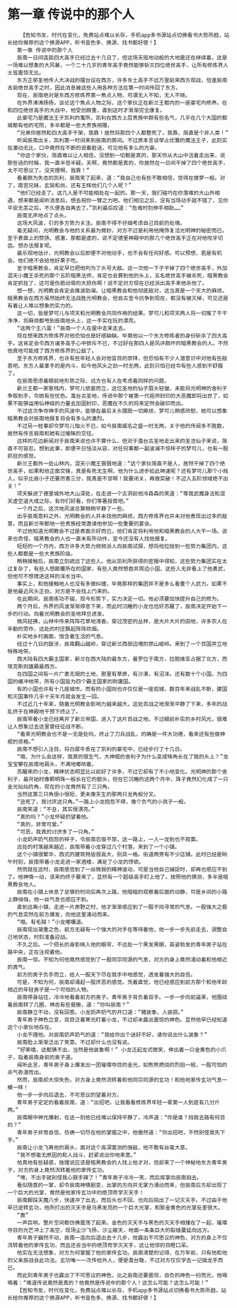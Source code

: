 # 第一章 传说中的那个人
        【告知书友，时代在变化，免费站点难以长存，手机app多书源站点切换看书大势所趋，站长给你推荐的这个换源APP，听书音色多、换源、找书都好使！】
       第一章 传说中的那个人
       辰南一日间连毙四大高手已经过去十几日了，但这场天摇地动般的大地震还在继续着。这是一场难以想象的大风暴，一个二十几岁的青年高手竟然能够斩灭四位绝世高手，让所有修炼界人士皆震惊无比。
       东方正邪圣地传人大决战的擂台设在西方，许多东土高手不远万里前来西方观战，恰逢辰南击毙绝世高手之时，因此消息被这些人用各种方法在第一时间传回了东方。
       现在，辰南绝对是东西方修炼界第一焦点人物，可谓无人不知，无人不晓。
       在外界沸沸扬扬，谈论这个焦点人物之际，这个家伙正在新兰王都内的一座豪宅内修养。在和四位绝世高手的大战中，他受创颇重，直到这时才渐渐完全康复。
       此豪宅乃是魔法王子凯利的寓所，凯利在西方上层贵族中颇有些名气，几乎在几个大国的都城都有他的宅院，多半都是一些大贵族相赠。
       “兄弟你居然和四大高手干架，我靠！居然将那四个人都整死了，我靠，简直是个非人类！”
       听闻辰南出关，凯利第一时间来到辰南的房间。不过原本言谈举止优雅的魔法王子，此刻实在激动无比，口中竟然在不断的说着脏话，可见他有多么的亢奋。
       “你这个家伙，简直难以让人相信，没想到一切都是真的，那天你从大山中活着走出来，说那些话的时候，我一直半信半疑。天啊，竟然都是真的，你居然在一日间干掉了四个绝世高手，太不可思议了。没天理啊，我靠！”
       看着颇为失态的凯利，辰南笑了起来，道：“我自己也有些不敢相信，觉得在做梦一般。对了，南宫兄妹，玄奘和尚，还有王辉他们几个人呢？”
       “他们已经走了。这几人是不可能相处在一起的。那一天，我们碰巧在你落难的大山外相遇，想来都是闻听消息后，想去祝你一臂之力吧。他们相见之后，没有当场动手就不错了，见你平安无恙之后，不久便各自离去了。”凯利最后叹道：“危难时刻伸手相助……”
       辰南无声地点了点头。
       这场大风波，引的多方势力关注。辰南不得不仔细考虑自己目前的处境。
       毫无疑问，光明教会与他的关系最为微妙，对方不过是利用他掩饰复活光明神的秘密而已。至于表面上的赞扬、感激，那都是虚的，说不定德里神殿中的那几个绝世高手正在对他咬牙切齿。想办法报复呢。
       最乐观地估计，光明教会以后即便不对他动手，也不会有任何好感。可以预想，若是有机会。他们绝不会给他好果子吃。
       至于暗黑教会，肯定早已把他列为了头号大敌。这一次他一下子干掉了四个绝世高手，外加混天小魔王杀死的那个五阶暗黑法师，肯定也会算到他的头上，五名绝世高手被杀死，暗黑教会肯定抓狂了，这可是伤筋动骨的大损伤啊！说不定对方现在已经派出高手来他杀他了。
       想一想，光明教会肯定会推波助澜。让暗黑教会和他彻底敌对，这当真是一个天大的麻烦。暗黑教会在西方虽然始终无法战胜光明教会，但自古至今抗争到现在，都没有被灭掉，可见还是有着让人难以想象的实力的。
       这一切，皆是梦可儿与项天和光明教会共同作用的结果。梦可儿和项天两人将一切推了干干净净，将麻烦都甩到辰南地头上，这一手实在玩的漂亮。
       “这两个王八蛋！”辰南一个人在屋中走来走去。
       现在想来西方修炼界对他恐怕也是好感缺缺。毕竟他以一个东方修炼者的身份斩杀了四大高手。这肯定会令西方诸多高手心中排斥不已，不过好在那四人是风评颇坏的暗黑教会的人。不然他真地可能成了西方修炼界的公敌了。
       至于东方修炼界，也许有些年轻人会对他盲目的崇拜，但恐怕有不少人潜意识中对他有些敌意吧。东方人最拿手的是内斗，如今他风头之劲一时无两，此刻只怕已经令有些人感到不舒服了。
       在辰南思虑着眼前地形势之际，远方也有人在考虑着同样的问题。
       新兰王都一家客栈内，梦可儿依窗而立，这位圣地的仙子眉头轻皱，未能将光明神的舍利子争取到手，令她有些忧色。澹台古圣地，传说中那个被第一代祖师封印的大恶魔即将出世了，如果不能够运用仙神级的力量去加固封印，恶魔在不久的将来定然会破印而出。
       不过这次争夺神手的风波中，能够在最后关头摆脱一切麻烦，梦可儿稍感欣慰，她可以想象暗黑教会对辰南地报复将会有多么的激烈。
       不过另一桩事却令梦可儿恼火不已，如今辰南威名之盛一时无两，关于他的传闻多不胜数，居然有传言辰南和她有过暧昧的交往。
       这样的花边新闻对于辰南来说也许不算什么，但对于澹台古圣地走出来的圣洁仙子来说，简直不可容忍。想到此事，即便平日恬淡从容，对任何事都一副波澜不惊样子的梦可儿，也有一股抓狂的感觉。
       新兰王都外一处山林内，混天小魔王狠狠地道：“这个家伙简直不是人，居然干掉了四个绝世高手，如果和他正面交锋，真是有死无生啊，他为什么进步如此神速呢？还有梦可儿那个小贱人，似乎比辰小子还要厉害三分，我真是不甘啊！我要闭关，再做突破！不迈入五阶领域绝不出关！”
       项天躲进了德里城外地大山深处，在走进一个古洞前他冷森森的笑道：“等我武魔身法和混天虚空道大成之际，有你们好看，你们等著授首吧。”
       一个月之后，这次地风波总算稍稍平静了一些。
       出乎辰南意料之外，光明教会的人并未找他的麻烦，西方修炼界也并未对他表现出过多的敌意。而且新兰帝都地一些贵族经常邀请他参加一些重要的宴会。
       不过他知道光明教会不过是表面示好而已，他们肯定将利用他和暗黑教会的人大干一场。说来也奇怪，暗黑教会的人也一直未有所动作，至今还没有人找他报复。
       短短的一个月内，西方许多大势力频频派人向辰南试探，想将他拉拢到一些势力集团内，这些人都都是一些大贵族阶级。
       稍稍接触后，辰南立刻疏远了这些人。他从凯利所获得的密报中得知，这些势力集团实在太过复杂了，有些人想颠覆所在的国家，有些人竟然想吞并周边小国，这些人无非看上了他勇武，但他可不想搅进这样的浑水当中。
       事实上，和他接触地人也没有多做纠缠，毕竟那样的集团并不是多么看重个人武力。如果不是他最近风头正劲，对方是不会找上门来的。
       在此期间，辰南练功不辍，现今形势下，实力决定一切。他必须要加快提升自己的修为。
       两个月后，外界的风波渐渐停息下来，而此时沉睡的小龙也恰好苏醒了，辰南决定开始下一步的行动。向着光明教会的圣地拜旦进发。
       微风轻拂，山林中传来阵阵花草地清香。穿过茂密的丛林，是大片大片的田地，许多农人在辛勤的劳作，远处的村庄飘起阵阵炊烟。
       朴实地乡村画面，饱含着生活的气息。
       经过十几日的跋涉，辰南翻山越岭，穿过新兰西部边境的崇山峻岭。来到了一个百国并立地特殊地带。
       西大陆有四大霸主国家，新兰在西大陆的最东方，曼罗位于南方，拉脱维亚占据了北方，而埃克斯则雄霸最西方。
       在四国之间有一片广袤无垠的土地，那里有草原，有沙漠，有沼泽。还有数十个小国。为四国的缓冲地带，所有小国皆为四个霸主国家的附庸国。
       有的小国也许有十几座城市。而有的小国则也许仅仅是一座孤城，数百年来战乱不断，建国和灭国事件几乎十天半月就会发生一回。
       不过近几十年来，随着光明教会影响力越来越大，这处百战之地渐渐平静了下来，多年的战乱终于在神殿地干预下终止了。
       辰南带着小龙已经离开了新兰帝国，进入了这片百战之地。不过眼前朴实的乡村风光，很难让人想象过去这里曾经征战不断。
       “看来光明教会也不是一无是处吗，终止了刀兵战乱，的确是一件大功德，看来还有些做神棍的资格。”
       辰南不想引人注目，将白犀牛丢在了凯利的豪宅中，已经步行了十几日。
       “哦，为什么会这样，我真的很生气，大神棍的舍利子为什么变成犄角长在了我的头上？”龙宝宝攀在辰南地肩头，不满地嘟哝着。
       苏醒来的小龙，精神状态明显比以前好了许多，不过它却有了不小地变化。光明神的那个舍利子，最开始时像颗明珠一般长在它的额头，但在它沉睡的这两个月中，珠子竟然幻化成了一只金光灿灿的角，现在的小龙竟然有了三只角。
       当然这第三只角很小很短，更未像天生的那两只龙角般分叉。
       “丑死了，我讨厌这只角。”一路上小龙抱怨不停，像个负气的小孩子一般。
       辰南笑道：“不丑，其实很漂亮。”
       “真的吗？”小龙怀疑的望着他。
       “真的，非常可爱。”
       “可恶，我真的讨厌多了一只角。”
       小龙奶声奶气抱怨的样子，令辰南忍俊不禁，这一路上，一人一龙到也不寂寞。
       远处的村落越来越近，辰南带着小龙穿过几个村落，来到了一个小镇。
       这个小镇很繁华，西式的建筑物皆很高大，别具一格。街道两旁有不少店铺。此时已经是晌午时刻，辰南带着小龙走进一家酒楼，满足了小龙的馋欲。
       然而就在这时，辰南感觉到了一丝微弱的精神波动，可是当他自己捕捉时，却再也感应不到了。他神情一动，该来的终于要来了，显然有一个超级高手盯上他了。按照他的猜测，多半是暗黑教会地人。
       辰南在小镇上休息了足够的时间后再次上路，他暗暗的观察着后面的动静，可是乡间的小路上静悄悄，他一丝气息也感应不到。
       直到远离小镇，走进一片原野之时，他才渐渐感应到了一股不同寻常的气息。一股强大之极的气息突然在前方爆发，向他这里涌动而来。
       “哦。有毛贼！”小龙嘟囔道。
       辰南现出凝重之色，前方无疑有一个强大的对手在等待着他，他一步一步先前走去，调整自己地状态，时刻准备迎战。
       不久之后。一个颀长的身影映入他的眼帘，不远处一个黑发黑眼，英姿勃发的青年男子站在路中央，正在注视着他。
       辰南一惊。不知为何他竟然感觉到了一股同宗同源的气息，对方的身上竟然涌动着和他相近的真气。
       前方的男子负手而立，给人一股天下尽在我手中地感觉，透发着强大的自信。
       可是，不知为何，辰南却涌起一股厌恶的感觉。凭着直觉，他已经感应到前方那个和他年龄相近的年轻男子是一个可怕的人物。
       辰南停身站住，冷冷地看着前方的男子。青年男子背负着双手。一步一步向前逼来，他围绕着辰南转了几圈，神态有些倨傲，道：“你叫辰南？”
       辰南静立不动，没有回答。小龙奶声奶气的开口道：“猪装象，人装蒜。”
       青年男子神色立变，双目泛着寒光盯着小龙，不过却未露出震惊的神色。显然他早已经知道这个小家伙地存在。
       小龙不理他。对辰南奶声奶气的道：“我给你出个谜好不好，请你说出什么装象？”
       辰南脸上渐渐泛出了笑意。不过却什么也没有说。
       “好笨哦，这都猜不出，当然是他装象啊！” 小龙泛起龙式微笑，伸出着一只金黄色的小爪子，指着辰南身前的男子道。
       闻听此言，青年男子身上爆发出一团璀璨夺目的金光，如熊熊燃烧的烈焰一般，一股可怕的杀气弥漫而出。
       然而，辰南却大惊失色，对方身上竟然流转着和他同宗同源的玄功！和他地家传玄功气息一模一样！
       他一步一步向后退去，不可思议的望着对方。
       青年男子定定的看着辰南，道：“出招吧，让我看看修炼界年轻一辈第一人到底有几分斤两。”
       辰南眼中神光爆射，在这一刻他已经难以保持平静了，冷声道：“你是谁？挡我去路有何目的？”
       青年男子非常自信，仿佛一切尽在他的掌握之中，他傲然道：“你出招吧，不然别怪我先下手。”
       辰南让小龙飞离他的肩头，面对这个高深莫测的强敌，他不敢有丝毫大意。
       “我不想毫无原因的和人战斗，赶紧说出你地来意。”
       他真地有些疑惑，按理说应该是暗黑教会的人找上他才对，但却来了一个神秘地东方青年男子，对方的身上竟然流转着他的家传玄功。
       “嘿，不出手就别怪我心狠手辣了！”青年男子冷冷一笑，而后挥掌向辰南拍去。
       看似随意的一掌，却令辰南神情剧变，出掌的方向并无掌力涌动而来，但辰南后方却出现了一个巨大的光掌，竟然是他家传玄功中的绝顶奇学灭天手！
       辰南脚踩天魔八步，快速冲了出去，而后头也不回，也向后拍出了一记灭天手。不过由于他早已逆转玄功，他所打出的灭天手是乌黑发亮的一个巨大光掌，和那金黄色的光掌反差很大。
       “轰”
       一声巨响，整片空间都仿佛震荡了起来。金色的灭天手与黑色的灭天手相撞在了一起，璀璨夺目的光芒冲上了高空，现场尘沙飞扬，沙尘蔽天，地面一条条巨大的裂缝蔓延向远方。
       青年男子巍然不动，辰南一连向后退出去十几步，他露出不可思议的神色，对方的身上不仅流转着他的家传玄功，而且还会当中的绝顶奇学灭天手，这让他惊的目瞪口呆。
       他实在无法想象，对方为何掌握了他的家传玄功。辰南清楚的记得，在万年前，只有他和他的父亲辰战会此功法。玄功唯一一次传给外人，便是澹台璇，不过对方仅仅学去一记擒龙手而已。
       而此刻青年男子也露出了不可思议的神色，比之辰南还要震惊，自负的神色一扫而光，他喃喃着：“难道传说竟然是真的？他竟然是传说中的那个人！这怎么可能？这怎么可能！”
       【告知书友，时代在变化，免费站点难以长存，手机app多书源站点切换看书大势所趋，站长给你推荐的这个换源APP，听书音色多、换源、找书都好使！】
